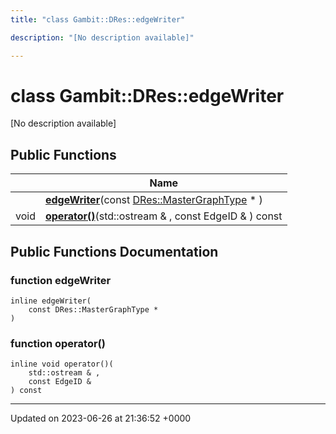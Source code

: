 ```yaml
---
title: "class Gambit::DRes::edgeWriter"

description: "[No description available]"

---
```


# class Gambit::DRes::edgeWriter



[No description available]

## Public Functions

|                | Name           |
| -------------- | -------------- |
| | **[edgeWriter](/documentation/code/classes/classgambit_1_1dres_1_1edgewriter/#function-edgewriter)**(const [DRes::MasterGraphType](/documentation/code/namespaces/namespacegambit_1_1dres/#typedef-mastergraphtype) * ) |
| void | **[operator()](/documentation/code/classes/classgambit_1_1dres_1_1edgewriter/#function-operator)**(std::ostream & , const EdgeID & ) const |

## Public Functions Documentation

### function edgeWriter

```
inline edgeWriter(
    const DRes::MasterGraphType * 
)
```


### function operator()

```
inline void operator()(
    std::ostream & ,
    const EdgeID & 
) const
```


-------------------------------

Updated on 2023-06-26 at 21:36:52 +0000